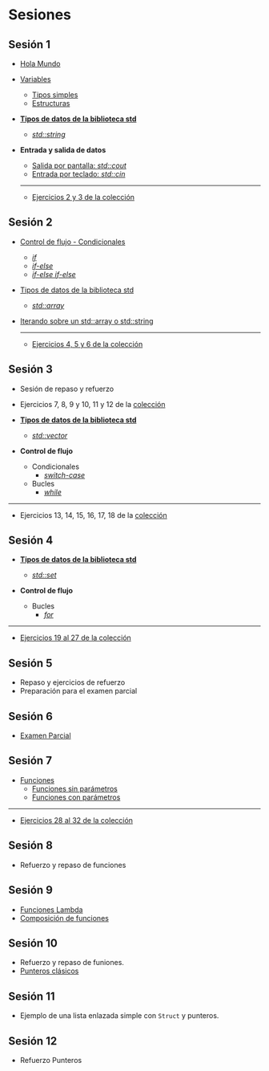 # Sesiones

## Sesión 1

  * [Hola Mundo](./temario/holamundo/README.md)
  * [Variables](./temario/variables/README.md)
    * [Tipos simples](./temario/variables/tipossimples.md)
    * [Estructuras](./temario/variables/estructuras.md)

  * **[Tipos de datos de la biblioteca std](./temario/datosstd/README.md)**
      * [_std::string_](./temario/datosstd/string.md) 

  * **Entrada y salida de datos**
    * [Salida por pantalla: _std::cout_](./temario/inout/cincout.md)
    * [Entrada por teclado: _std::cin_](./temario/inout/cincout.md)
    
    --------------------------------------------------------

    * [Ejercicios 2 y 3 de la colección](./EJERCICIOS.md)

## Sesión 2
  * [Control de flujo - Condicionales](./temario/flujo/README.md)
    * [_if_](./temario/flujo/ifelse.md)
    * [_if-else_](./temario/flujo/ifelse.md)
    * [_if-else if-else_](./temario/flujo/ifelse.md)
  * [Tipos de datos de la biblioteca std](./temario/datosstd/README.md)
    * [_std::array_](./temario/datosstd/array.md)
  * [Iterando sobre un std::array o std::string](./temario/flujo/forelem.md)

    --------------------------------------------------------

    * [Ejercicios 4, 5 y 6 de la colección](./EJERCICIOS.md)

## Sesión 3
  * Sesión de repaso y refuerzo
  * Ejercicios 7, 8, 9 y 10, 11 y 12 de la [colección](./EJERCICIOS.md)

  * **[Tipos de datos de la biblioteca std](./temario/datosstd/README.md)**
      * [_std::vector_](./temario/datosstd/vector.md)

  * **Control de flujo**
    * Condicionales
      * [_switch-case_](./temario/flujo/switch.md)
    * Bucles
      * [_while_](./temario/flujo/while.md)

--------------------------------------------------------

  * Ejercicios 13, 14, 15, 16, 17, 18 de la [colección](./EJERCICIOS.md)

## Sesión 4

  * **[Tipos de datos de la biblioteca std](./temario/datosstd/README.md)**
      * [_std::set_](./temario/datosstd/set.md)

  * **Control de flujo**
    * Bucles
      * [_for_](./temario/flujo/for.md)

--------------------------------------------------------

  * [Ejercicios 19 al 27 de la colección](./EJERCICIOS.md)

## Sesión 5

  * Repaso y ejercicios de refuerzo
  * Preparación para el examen parcial

## Sesión 6

  * [Examen Parcial](examenes/1920/parcial/ExamenParcial_31_10_2019.pdf)

## Sesión 7
  * [Funciones](temario/funciones/README.md)
    * [Funciones sin parámetros](temario/funciones/sinparams.md)
    * [Funciones con parámetros](temario/funciones/conparams.md)

  --------------------------------------------------------

  * [Ejercicios 28 al 32 de la colección](./EJERCICIOS.md)

## Sesión 8
  * Refuerzo y repaso de funciones

## Sesión 9
  * [Funciones Lambda](./temario/funciones/lambda.md)
  * [Composición de funciones](./temario/funciones/lambda.md)

## Sesión 10
  * Refuerzo y repaso de funiones.
  * [Punteros clásicos](./temario/variables/punteros.md)

## Sesión 11
  * Ejemplo de una lista enlazada simple con `Struct` y punteros.

## Sesión 12
* Refuerzo Punteros
